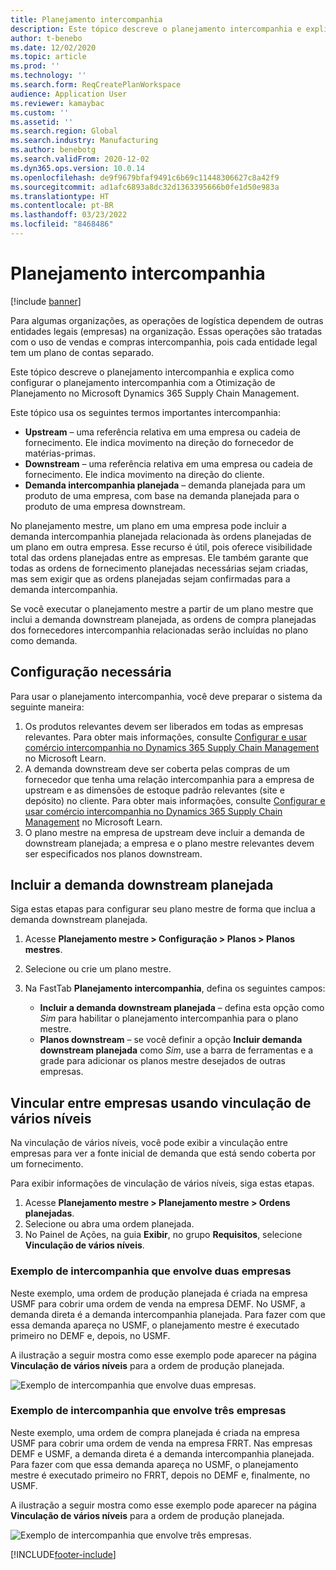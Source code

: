```yaml
---
title: Planejamento intercompanhia
description: Este tópico descreve o planejamento intercompanhia e explica como configurar o planejamento intercompanhia com a Otimização de Planejamento no Microsoft Dynamics 365 Supply Chain Management.
author: t-benebo
ms.date: 12/02/2020
ms.topic: article
ms.prod: ''
ms.technology: ''
ms.search.form: ReqCreatePlanWorkspace
audience: Application User
ms.reviewer: kamaybac
ms.custom: ''
ms.assetid: ''
ms.search.region: Global
ms.search.industry: Manufacturing
ms.author: benebotg
ms.search.validFrom: 2020-12-02
ms.dyn365.ops.version: 10.0.14
ms.openlocfilehash: de9f9679bfaf9491c6b69c11448306627c8a42f9
ms.sourcegitcommit: ad1afc6893a8dc32d1363395666b0fe1d50e983a
ms.translationtype: HT
ms.contentlocale: pt-BR
ms.lasthandoff: 03/23/2022
ms.locfileid: "8468486"
---
```

# <a name="intercompany-planning"></a>Planejamento intercompanhia

[!include [banner](../../includes/banner.md)]

Para algumas organizações, as operações de logística dependem de outras entidades legais (empresas) na organização. Essas operações são tratadas com o uso de vendas e compras intercompanhia, pois cada entidade legal tem um plano de contas separado.

Este tópico descreve o planejamento intercompanhia e explica como configurar o planejamento intercompanhia com a Otimização de Planejamento no Microsoft Dynamics 365 Supply Chain Management.

Este tópico usa os seguintes termos importantes intercompanhia:

- **Upstream** – uma referência relativa em uma empresa ou cadeia de fornecimento. Ele indica movimento na direção do fornecedor de matérias-primas.
- **Downstream** – uma referência relativa em uma empresa ou cadeia de fornecimento. Ele indica movimento na direção do cliente.
- **Demanda intercompanhia planejada** – demanda planejada para um produto de uma empresa, com base na demanda planejada para o produto de uma empresa downstream.

No planejamento mestre, um plano em uma empresa pode incluir a demanda intercompanhia planejada relacionada às ordens planejadas de um plano em outra empresa. Esse recurso é útil, pois oferece visibilidade total das ordens planejadas entre as empresas. Ele também garante que todas as ordens de fornecimento planejadas necessárias sejam criadas, mas sem exigir que as ordens planejadas sejam confirmadas para a demanda intercompanhia.

Se você executar o planejamento mestre a partir de um plano mestre que inclui a demanda downstream planejada, as ordens de compra planejadas dos fornecedores intercompanhia relacionadas serão incluídas no plano como demanda.

## <a name="required-setup"></a>Configuração necessária

Para usar o planejamento intercompanhia, você deve preparar o sistema da seguinte maneira:

1. Os produtos relevantes devem ser liberados em todas as empresas relevantes. Para obter mais informações, consulte [Configurar e usar comércio intercompanhia no Dynamics 365 Supply Chain Management](/learn/modules/configure-use-intercompany-trade-dyn365-supply-chain-mgmt/) no Microsoft Learn.
1. A demanda downstream deve ser coberta pelas compras de um fornecedor que tenha uma relação intercompanhia para a empresa de upstream e as dimensões de estoque padrão relevantes (site e depósito) no cliente. Para obter mais informações, consulte [Configurar e usar comércio intercompanhia no Dynamics 365 Supply Chain Management](/learn/modules/configure-use-intercompany-trade-dyn365-supply-chain-mgmt/) no Microsoft Learn.
1. O plano mestre na empresa de upstream deve incluir a demanda de downstream planejada; a empresa e o plano mestre relevantes devem ser especificados nos planos downstream.

## <a name="include-planned-downstream-demand"></a>Incluir a demanda downstream planejada

Siga estas etapas para configurar seu plano mestre de forma que inclua a demanda downstream planejada.

1. Acesse **Planejamento mestre \> Configuração \> Planos \> Planos mestres**.
1. Selecione ou crie um plano mestre.
1. Na FastTab **Planejamento intercompanhia**, defina os seguintes campos:

    - **Incluir a demanda downstream planejada** – defina esta opção como *Sim* para habilitar o planejamento intercompanhia para o plano mestre.
    - **Planos downstream** – se você definir a opção **Incluir demanda downstream planejada** como *Sim*, use a barra de ferramentas e a grade para adicionar os planos mestre desejados de outras empresas.

## <a name="peg-across-companies-by-using-multilevel-pegging"></a>Vincular entre empresas usando vinculação de vários níveis

Na vinculação de vários níveis, você pode exibir a vinculação entre empresas para ver a fonte inicial de demanda que está sendo coberta por um fornecimento.

Para exibir informações de vinculação de vários níveis, siga estas etapas.

1. Acesse **Planejamento mestre \> Planejamento mestre \> Ordens planejadas**.
1. Selecione ou abra uma ordem planejada.
1. No Painel de Ações, na guia **Exibir**, no grupo **Requisitos**, selecione **Vinculação de vários níveis**.

### <a name="intercompany-example-that-involves-two-companies"></a>Exemplo de intercompanhia que envolve duas empresas

Neste exemplo, uma ordem de produção planejada é criada na empresa USMF para cobrir uma ordem de venda na empresa DEMF. No USMF, a demanda direta é a demanda intercompanhia planejada. Para fazer com que essa demanda apareça no USMF, o planejamento mestre é executado primeiro no DEMF e, depois, no USMF.

A ilustração a seguir mostra como esse exemplo pode aparecer na página **Vinculação de vários níveis** para a ordem de produção planejada.

![Exemplo de intercompanhia que envolve duas empresas.](media/IntercompanyPlanning1.png)

### <a name="intercompany-example-that-involves-three-companies"></a>Exemplo de intercompanhia que envolve três empresas

Neste exemplo, uma ordem de compra planejada é criada na empresa USMF para cobrir uma ordem de venda na empresa FRRT. Nas empresas DEMF e USMF, a demanda direta é a demanda intercompanhia planejada. Para fazer com que essa demanda apareça no USMF, o planejamento mestre é executado primeiro no FRRT, depois no DEMF e, finalmente, no USMF.

A ilustração a seguir mostra como esse exemplo pode aparecer na página **Vinculação de vários níveis** para a ordem de produção planejada.

![Exemplo de intercompanhia que envolve três empresas.](media/IntercompanyPlanning2.png)


[!INCLUDE[footer-include](../../../includes/footer-banner.md)]